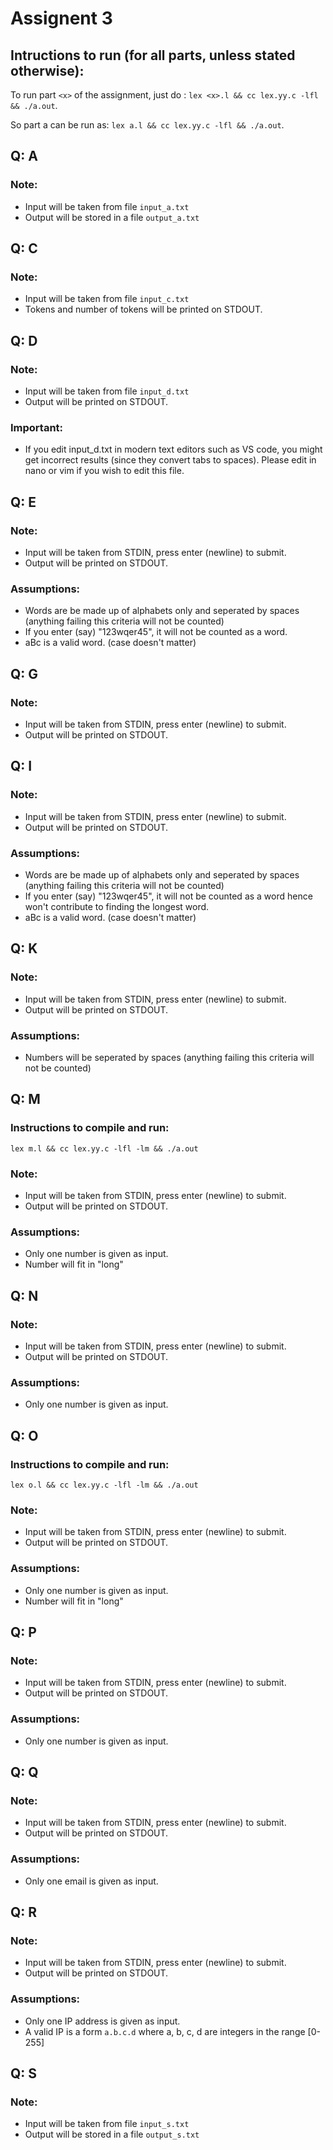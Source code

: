 # Assignent 3

## Intructions to run (for all parts, unless stated otherwise):
To run part `<x>` of the assignment, just do : ```lex <x>.l && cc lex.yy.c -lfl && ./a.out```.

So part a can be run as: ```lex a.l && cc lex.yy.c -lfl && ./a.out```.

## Q: A
### Note: 
- Input will be taken from file ```input_a.txt```
- Output will be stored in a file ```output_a.txt```

## Q: C
### Note: 
- Input will be taken from file ```input_c.txt```
- Tokens and number of tokens will be printed on STDOUT.

## Q: D
### Note: 
- Input will be taken from file ```input_d.txt```
- Output will be printed on STDOUT.
### Important:
- If you edit input_d.txt in modern text editors such as VS code, you might get incorrect results (since they convert tabs to spaces). Please edit in nano or vim if you wish to edit this file.

## Q: E
### Note: 
- Input will be taken from STDIN, press enter (newline) to submit.
- Output will be printed on STDOUT.
### Assumptions:
- Words are be made up of alphabets only and seperated by spaces (anything failing this criteria will not be counted)
- If you enter (say) "123wqer45", it will not be counted as a word.
- aBc is a valid word. (case doesn't matter)


## Q: G
### Note: 
- Input will be taken from STDIN, press enter (newline) to submit.
- Output will be printed on STDOUT.

## Q: I
### Note: 
- Input will be taken from STDIN, press enter (newline) to submit.
- Output will be printed on STDOUT.
### Assumptions:
- Words are be made up of alphabets only and seperated by spaces (anything failing this criteria will not be counted)
- If you enter (say) "123wqer45", it will not be counted as a word hence won't contribute to finding the longest word.
- aBc is a valid word. (case doesn't matter)


## Q: K
### Note: 
- Input will be taken from STDIN, press enter (newline) to submit.
- Output will be printed on STDOUT.
### Assumptions:
- Numbers will be seperated by spaces (anything failing this criteria will not be counted)

## Q: M
### Instructions to compile and run:
```lex m.l && cc lex.yy.c -lfl -lm && ./a.out```
### Note: 
- Input will be taken from STDIN, press enter (newline) to submit.
- Output will be printed on STDOUT.
### Assumptions:
- Only one number is given as input.
- Number will fit in "long"

## Q: N
### Note: 
- Input will be taken from STDIN, press enter (newline) to submit.
- Output will be printed on STDOUT.
### Assumptions:
- Only one number is given as input.

## Q: O
### Instructions to compile and run:
```lex o.l && cc lex.yy.c -lfl -lm && ./a.out```
### Note: 
- Input will be taken from STDIN, press enter (newline) to submit.
- Output will be printed on STDOUT.
### Assumptions:
- Only one number is given as input.
- Number will fit in "long"

## Q: P
### Note: 
- Input will be taken from STDIN, press enter (newline) to submit.
- Output will be printed on STDOUT.
### Assumptions:
- Only one number is given as input.

## Q: Q
### Note: 
- Input will be taken from STDIN, press enter (newline) to submit.
- Output will be printed on STDOUT.
### Assumptions:
- Only one email is given as input.

## Q: R
### Note: 
- Input will be taken from STDIN, press enter (newline) to submit.
- Output will be printed on STDOUT.
### Assumptions:
- Only one IP address is given as input.
- A valid IP is a form ```a.b.c.d``` where a, b, c, d are integers in the range [0-255]

## Q: S
### Note: 
- Input will be taken from file ```input_s.txt```
- Output will be stored in a file ```output_s.txt```